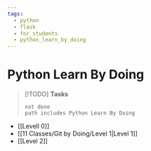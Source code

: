 ```yaml
---
tags:
  - python
  - flask
  - for_students
  - python_learn_by_doing
---
```

# Python Learn By Doing
>[!TODO] **Tasks**
>```tasks
>not done 
>path includes Python Learn By Doing 
>```




- [[Levell 0]]
- [[11 Classes/Git by Doing/Level 1|Level 1]]
- [[Level 2]]